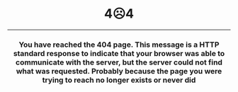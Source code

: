 # <center>4☹️4</center>
---
### <center>You have reached the 404 page. This message is a HTTP standard response to indicate that your browser was able to communicate with the server, but the server could not find what was requested. Probably because the page you were trying to reach no longer exists or never did</center>
